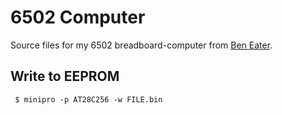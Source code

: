 # 6502 Computer

Source files for my 6502 breadboard-computer from [Ben Eater](https://eater.net/6502).

## Write to EEPROM
```
 $ minipro -p AT28C256 -w FILE.bin
```
